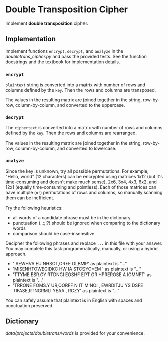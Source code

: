 # Double Transposition Cipher

Implement **double transposition** cipher.

## Implementation

Implement functions `encrypt`, `decrypt`, and `analyze` in the *doubletrans_cipher.py* and pass the provided tests.
See the function docstrings and the textbook for implementation details.

### `encrypt`

`plaintext` string is converted into a matrix with number of rows and columns defined by the `key`.
Then the rows and columns are transposed.

The values in the resulting matrix are joined together in the string, row-by-row, column-by-column, and converted to the uppercase.

### `decrypt`

The `ciphertext` is converted into a matrix with number of rows and columns defined by the `key`.
Then the rows and columns are rearranged.

The values in the resulting matrix are joined together in the string, row-by-row, column-by-column, and converted to lowercase.

### `analyze`

Since the key is unknown, try all possible permutations.
For example, "Hello, world" (12 characters) can be encrypted using matrices 1x12 (but it's time-consuming and doesn't make much sense), 2x6, 3x4, 4x3, 6x2, and 12x1 (equally time-consuming and pointless).
Each of those matrices can have multiple (`n!`) permutations of rows and columns, so manually scanning them can be inefficient.

Try the following heuristics:

- all words of a candidate phrase must be in the dictionary
- punctuation (.,:;!?) should be ignored when comparing to the dictionary words
- comparison should be case-insensitive

Decipher the following phrases and replace `...` in this file with your answer.
You may complete this task programmatically, manually, or using a hybrid approach.

- ' AEWHVA EU NHSOT,OR*E OLBMP' as plaintext is "..."
- 'MISENHTOWEGIDKC HW IA STCSYO*EM ' as plaintext is "..."
- 'TTYME ESR.OY RTDNGI EOSHF EPT OR HPREROSE A   IOMNFT' as plaintext is "..."
- 'TRRONE FOMS.Y UR,OORFF N IT M'NOI , EWRDITJU YS DSFE TIFASE,RTNGRMLI YEAA , RCZY' as plaintext is "..."

You can safely assume that plaintext is in English with spaces and punctuation preserved.

## Dictionary

*data/projects/doubletrans/words* is provided for your convenience.
